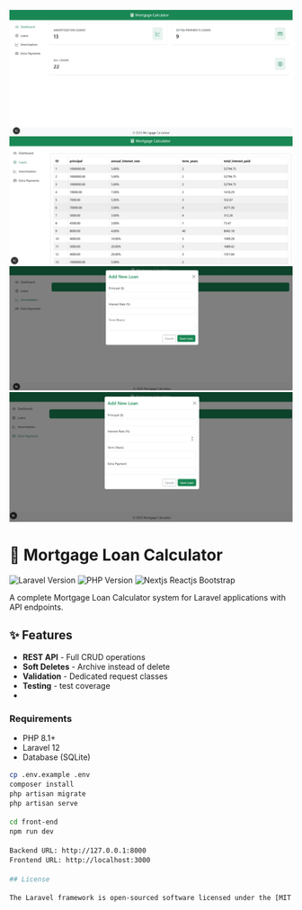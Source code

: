 ![Mortgage Loan Calculator Dashboard](./docs-images/dashboard.png)
![Mortgage Loan Calculator Loans](./docs-images/loans.png)
![Mortgage Loan Calculator Amortization](./docs-images/amortization.png)
![Mortgage Loan Calculator Extra Payment](./docs-images/extra_payment.png)

# 🧾 Mortgage Loan Calculator
![Laravel Version](https://img.shields.io/badge/Laravel-12-%23FF2D20)
![PHP Version](https://img.shields.io/badge/PHP-8.1+-%23777BB4)
![Nextjs Reactjs Bootstrap](https://img.shields.io/badge/Nextjs-Bootstrap-brightgreen)

A complete Mortgage Loan Calculator system for Laravel applications with API endpoints.

## ✨ Features

- **REST API** - Full CRUD operations
- **Soft Deletes** - Archive instead of delete
- **Validation** - Dedicated request classes
- **Testing** - test coverage
- 
### Requirements
- PHP 8.1+
- Laravel 12
- Database (SQLite)

```bash
cp .env.example .env
composer install
php artisan migrate
php artisan serve

cd front-end
npm run dev

Backend URL: http://127.0.0.1:8000
Frontend URL: http://localhost:3000

## License

The Laravel framework is open-sourced software licensed under the [MIT license](https://opensource.org/licenses/MIT).
